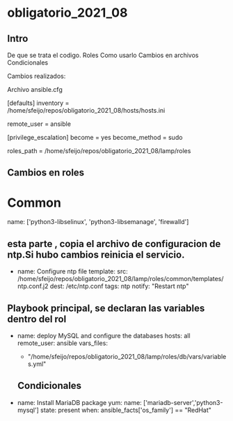 # obligatorio_2021_08

## Intro 

De que se trata el codigo.
Roles
Como usarlo
Cambios en archivos
Condicionales



Cambios realizados:

Archivo ansible.cfg

[defaults]
inventory       = /home/sfeijo/repos/obligatorio_2021_08/hosts/hosts.ini

remote_user = ansible

[privilege_escalation]
become = yes
become_method = sudo

roles_path = /home/sfeijo/repos/obligatorio_2021_08/lamp/roles


## Cambios en roles

# Common

name: ['python3-libselinux', 'python3-libsemanage', 'firewalld']

## esta parte , copia el archivo de configuracion de ntp.Si hubo cambios reinicia el servicio.
- name: Configure ntp file
  template: 
    src: /home/sfeijo/repos/obligatorio_2021_08/lamp/roles/common/templates/ntp.conf.j2 
    dest: /etc/ntp.conf
  tags: ntp
  notify: "Restart ntp"

## Playbook principal, se declaran las variables dentro del rol

- name: deploy MySQL and configure the databases
  hosts: all
  remote_user: ansible
  vars_files:
  - "/home/sfeijo/repos/obligatorio_2021_08/lamp/roles/db/vars/variables.yml"


  ## Condicionales 

- name: Install MariaDB package
  yum: 
    name: ['mariadb-server','python3-mysql']
    state: present
  when: ansible_facts['os_family'] == "RedHat"

